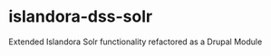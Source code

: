 islandora-dss-solr
==================

Extended Islandora Solr functionality refactored as a Drupal Module
